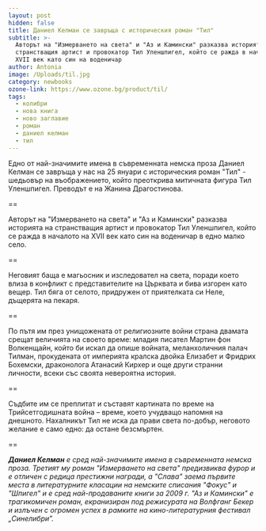 ```yaml
---
layout: post
hidden: false
title: Даниел Келман се завръща с историческия роман "Тил"
subtitle: >-
  Авторът на "Измерването на света" и "Аз и Камински" разказва историята на
  странстващия артист и провокатор Тил Уленшпигел, който се ражда в началото на
  XVII век като син на воденичар
author: Antonia
image: /Uploads/til.jpg
category: newbooks
ozone-link: https://www.ozone.bg/product/til/
tags:
  - колибри
  - нова книга
  - ново заглавие
  - роман
  - даниел келман
  - тил
---
```

Едно от най-значимите имена в съвременната немска проза Даниел Келман се завръща у нас на 25 януари с историческия роман "Тил" - шедьовър на въображението, който преоткрива митичната фигура Тил Уленшпигел. Преводът е на Жанина Драгостинова.

\==

Авторът на "Измерването на света" и "Аз и Камински" разказва историята на странстващия артист и провокатор Тил Уленшпигел, който се ражда в началото на XVII век като син на воденичар в едно малко село. 

\==

Неговият баща е магьосник и изследовател на света, поради което влиза в конфликт с представителите на Църквата и бива изгорен като вещер. Тил бяга от селото, придружен от приятелката си Неле, дъщерята на пекаря. 

\==

По пътя им през унищожената от религиозните войни страна двамата срещат величията на своето време: младия писател Мартин фон Волкенщайн, който би искал да опише войната, меланхоличния палач Тилман, прокудената от империята кралска двойка Елизабет и Фридрих Бохемски, драконолога Атанасий Кирхер и още други странни личности, всеки със своята невероятна история. 

\==

Съдбите им се преплитат и съставят картината по време на Трийсетгодишната война – време, което учудващо напомня на днешното. Нахалникът Тил не иска да прави света по-добър, неговото желание е само едно: да остане безсмъртен.

\==

_**Даниел Келман** е сред най-значимите имена в съвременната немска проза. Третият му роман "Измерването на света" предизвиква фурор и е отличен с редица престижни награди, а "Слава" заема първите места в литературните класации на немските списания "Фокус" и "Шпигел" и е сред най-продаваните книги за 2009 г. "Аз и Камински" е трагикомичен роман, екранизиран под режисурата на Волфганг Бекер и излъчен с огромен успех в рамките на кино-литературния фестивал „Синелибри”._
